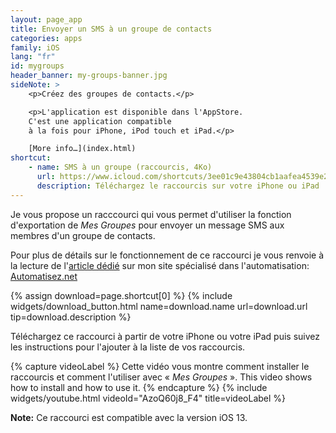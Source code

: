 ```yaml
---
layout: page_app
title: Envoyer un SMS à un groupe de contacts
categories: apps
family: iOS
lang: "fr"
id: mygroups
header_banner: my-groups-banner.jpg
sideNote: >
    <p>Créez des groupes de contacts.</p>

    <p>L'application est disponible dans l'AppStore.
    C'est une application compatible 
    à la fois pour iPhone, iPod touch et iPad.</p>

    [More info…](index.html)
shortcut:
    - name: SMS à un groupe (raccourcis, 4Ko)
      url: https://www.icloud.com/shortcuts/3ee01c9e43804cb1aafea4539e2a226d
      description: Téléchargez le raccourcis sur votre iPhone ou iPad
---
```


Je vous propose un racccourci qui vous permet d'utiliser la fonction
d'exportation de _Mes Groupes_ pour envoyer un message SMS aux membres
d'un groupe de contacts.

Pour plus de détails sur le fonctionnement de ce raccourci je vous
renvoie à la lecture de l'[article dédié][articleShortcut] sur mon site 
spécialisé dans l'automatisation: [Automatisez.net][automatisezNet]

{% assign download=page.shortcut[0] %}
{% include widgets/download_button.html 
    name=download.name 
    url=download.url 
    tip=download.description %}

Téléchargez ce raccourci à partir de votre iPhone ou votre iPad
puis suivez les instructions pour l'ajouter à la liste de vos
raccourcis.

{% capture videoLabel %}
Cette vidéo vous montre comment installer le raccourcis et comment
l'utiliser avec « _Mes Groupes_ ».
This video shows how to install and how to use it.
{% endcapture %}
{% include widgets/youtube.html videoId="AzoQ60j8_F4" title=videoLabel %}

**Note:** Ce raccourci est compatible avec la version iOS 13.



[automatisezNet]: https://Automatisez.net/
[articleShortcut]: https://Automatisez.net/